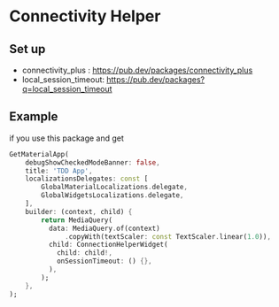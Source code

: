 # Connectivity Helper

## Set up
- connectivity_plus : https://pub.dev/packages/connectivity_plus
- local_session_timeout: https://pub.dev/packages?q=local_session_timeout

## Example

if you use this package and get

```dart
GetMaterialApp(
    debugShowCheckedModeBanner: false,
    title: 'TDD App',
    localizationsDelegates: const [
        GlobalMaterialLocalizations.delegate,
        GlobalWidgetsLocalizations.delegate,
    ],
    builder: (context, child) {
        return MediaQuery(
          data: MediaQuery.of(context)
              .copyWith(textScaler: const TextScaler.linear(1.0)),
          child: ConnectionHelperWidget(
            child: child!,
            onSessionTimeout: () {},
          ),
        );
    },
);
```
